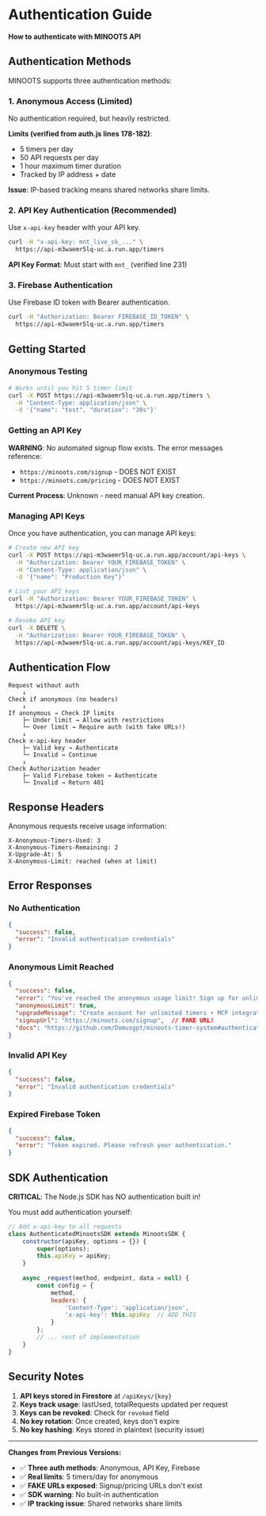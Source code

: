 # Authentication Guide

**How to authenticate with MINOOTS API**

## Authentication Methods

MINOOTS supports three authentication methods:

### 1. Anonymous Access (Limited)
No authentication required, but heavily restricted.

**Limits (verified from auth.js lines 178-182)**:
- 5 timers per day
- 50 API requests per day  
- 1 hour maximum timer duration
- Tracked by IP address + date

**Issue**: IP-based tracking means shared networks share limits.

### 2. API Key Authentication (Recommended)
Use `x-api-key` header with your API key.

```bash
curl -H "x-api-key: mnt_live_sk_..." \
  https://api-m3waemr5lq-uc.a.run.app/timers
```

**API Key Format**: Must start with `mnt_` (verified line 231)

### 3. Firebase Authentication
Use Firebase ID token with Bearer authentication.

```bash
curl -H "Authorization: Bearer FIREBASE_ID_TOKEN" \
  https://api-m3waemr5lq-uc.a.run.app/timers
```

## Getting Started

### Anonymous Testing
```bash
# Works until you hit 5 timer limit
curl -X POST https://api-m3waemr5lq-uc.a.run.app/timers \
  -H "Content-Type: application/json" \
  -d '{"name": "test", "duration": "30s"}'
```

### Getting an API Key

**WARNING**: No automated signup flow exists. The error messages reference:
- `https://minoots.com/signup` - DOES NOT EXIST
- `https://minoots.com/pricing` - DOES NOT EXIST

**Current Process**: Unknown - need manual API key creation.

### Managing API Keys

Once you have authentication, you can manage API keys:

```bash
# Create new API key
curl -X POST https://api-m3waemr5lq-uc.a.run.app/account/api-keys \
  -H "Authorization: Bearer YOUR_FIREBASE_TOKEN" \
  -H "Content-Type: application/json" \
  -d '{"name": "Production Key"}'

# List your API keys
curl -H "Authorization: Bearer YOUR_FIREBASE_TOKEN" \
  https://api-m3waemr5lq-uc.a.run.app/account/api-keys

# Revoke API key
curl -X DELETE \
  -H "Authorization: Bearer YOUR_FIREBASE_TOKEN" \
  https://api-m3waemr5lq-uc.a.run.app/account/api-keys/KEY_ID
```

## Authentication Flow

```
Request without auth
    ↓
Check if anonymous (no headers)
    ↓
If anonymous → Check IP limits
    ├─ Under limit → Allow with restrictions
    └─ Over limit → Require auth (with fake URLs!)
    ↓
Check x-api-key header
    ├─ Valid key → Authenticate
    └─ Invalid → Continue
    ↓
Check Authorization header
    ├─ Valid Firebase token → Authenticate
    └─ Invalid → Return 401
```

## Response Headers

Anonymous requests receive usage information:

```http
X-Anonymous-Timers-Used: 3
X-Anonymous-Timers-Remaining: 2
X-Upgrade-At: 5
X-Anonymous-Limit: reached (when at limit)
```

## Error Responses

### No Authentication
```json
{
  "success": false,
  "error": "Invalid authentication credentials"
}
```

### Anonymous Limit Reached
```json
{
  "success": false,
  "error": "You've reached the anonymous usage limit! Sign up for unlimited timers.",
  "anonymousLimit": true,
  "upgradeMessage": "Create account for unlimited timers + MCP integration",
  "signupUrl": "https://minoots.com/signup",  // FAKE URL!
  "docs": "https://github.com/Domusgpt/minoots-timer-system#authentication"
}
```

### Invalid API Key
```json
{
  "success": false,
  "error": "Invalid authentication credentials"
}
```

### Expired Firebase Token
```json
{
  "success": false,
  "error": "Token expired. Please refresh your authentication."
}
```

## SDK Authentication

**CRITICAL**: The Node.js SDK has NO authentication built in!

You must add authentication yourself:

```javascript
// Add x-api-key to all requests
class AuthenticatedMinootsSDK extends MinootsSDK {
    constructor(apiKey, options = {}) {
        super(options);
        this.apiKey = apiKey;
    }
    
    async _request(method, endpoint, data = null) {
        const config = {
            method,
            headers: {
                'Content-Type': 'application/json',
                'x-api-key': this.apiKey  // ADD THIS
            }
        };
        // ... rest of implementation
    }
}
```

## Security Notes

1. **API keys stored in Firestore** at `/apiKeys/{key}`
2. **Keys track usage**: lastUsed, totalRequests updated per request
3. **Keys can be revoked**: Check for `revoked` field
4. **No key rotation**: Once created, keys don't expire
5. **No key hashing**: Keys stored in plaintext (security issue)

---

**Changes from Previous Versions:**
- ✅ **Three auth methods**: Anonymous, API Key, Firebase
- ✅ **Real limits**: 5 timers/day for anonymous
- ✅ **FAKE URLs exposed**: Signup/pricing URLs don't exist
- ✅ **SDK warning**: No built-in authentication
- ✅ **IP tracking issue**: Shared networks share limits
